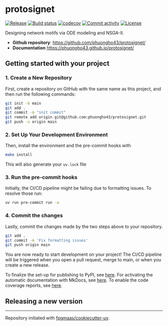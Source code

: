 # protosignet

[![Release](https://img.shields.io/github/v/release/phuongho43/protosignet)](https://img.shields.io/github/v/release/phuongho43/protosignet)
[![Build status](https://img.shields.io/github/actions/workflow/status/phuongho43/protosignet/main.yml?branch=main)](https://github.com/phuongho43/protosignet/actions/workflows/main.yml?query=branch%3Amain)
[![codecov](https://codecov.io/gh/phuongho43/protosignet/branch/main/graph/badge.svg)](https://codecov.io/gh/phuongho43/protosignet)
[![Commit activity](https://img.shields.io/github/commit-activity/m/phuongho43/protosignet)](https://img.shields.io/github/commit-activity/m/phuongho43/protosignet)
[![License](https://img.shields.io/github/license/phuongho43/protosignet)](https://img.shields.io/github/license/phuongho43/protosignet)

Designing network motifs via ODE modeling and NSGA-II.

- **Github repository**: <https://github.com/phuongho43/protosignet/>
- **Documentation** <https://phuongho43.github.io/protosignet/>

## Getting started with your project

### 1. Create a New Repository

First, create a repository on GitHub with the same name as this project, and then run the following commands:

```bash
git init -b main
git add .
git commit -m "init commit"
git remote add origin git@github.com:phuongho43/protosignet.git
git push -u origin main
```

### 2. Set Up Your Development Environment

Then, install the environment and the pre-commit hooks with

```bash
make install
```

This will also generate your `uv.lock` file

### 3. Run the pre-commit hooks

Initially, the CI/CD pipeline might be failing due to formatting issues. To resolve those run:

```bash
uv run pre-commit run -a
```

### 4. Commit the changes

Lastly, commit the changes made by the two steps above to your repository.

```bash
git add .
git commit -m 'Fix formatting issues'
git push origin main
```

You are now ready to start development on your project!
The CI/CD pipeline will be triggered when you open a pull request, merge to main, or when you create a new release.

To finalize the set-up for publishing to PyPI, see [here](https://fpgmaas.github.io/cookiecutter-uv/features/publishing/#set-up-for-pypi).
For activating the automatic documentation with MkDocs, see [here](https://fpgmaas.github.io/cookiecutter-uv/features/mkdocs/#enabling-the-documentation-on-github).
To enable the code coverage reports, see [here](https://fpgmaas.github.io/cookiecutter-uv/features/codecov/).

## Releasing a new version



---

Repository initiated with [fpgmaas/cookiecutter-uv](https://github.com/fpgmaas/cookiecutter-uv).
